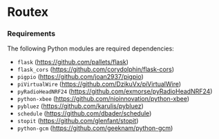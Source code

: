 # Routex

### Requirements
The following Python modules are required dependencies:
- ```flask``` (https://github.com/pallets/flask)
- ```flask_cors``` (https://github.com/corydolphin/flask-cors)
- ```pigpio``` (https://github.com/joan2937/pigpio)
- ```piVirtualWire``` (https://github.com/DzikuVx/piVirtualWire)
- ```pyRadioHeadNRF24``` (https://github.com/exmorse/pyRadioHeadNRF24)
- ```python-xbee``` (https://github.com/nioinnovation/python-xbee)
- ```pybluez``` (https://github.com/karulis/pybluez)
- ```schedule``` (https://github.com/dbader/schedule)
- ```stopit``` (https://github.com/glenfant/stopit)
- ```python-gcm``` (https://github.com/geeknam/python-gcm)
